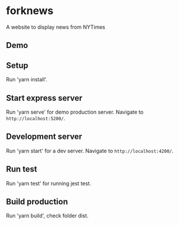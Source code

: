 # forknews
A website to display news from NYTimes

## Demo


## Setup

Run 'yarn install'.

## Start express server

Run 'yarn serve' for demo production server. Navigate to `http://localhost:5200/`.


## Development server

Run 'yarn start' for a dev server. Navigate to `http://localhost:4200/`.

## Run test

Run 'yarn test' for running jest test.

## Build production

Run 'yarn build', check folder dist.